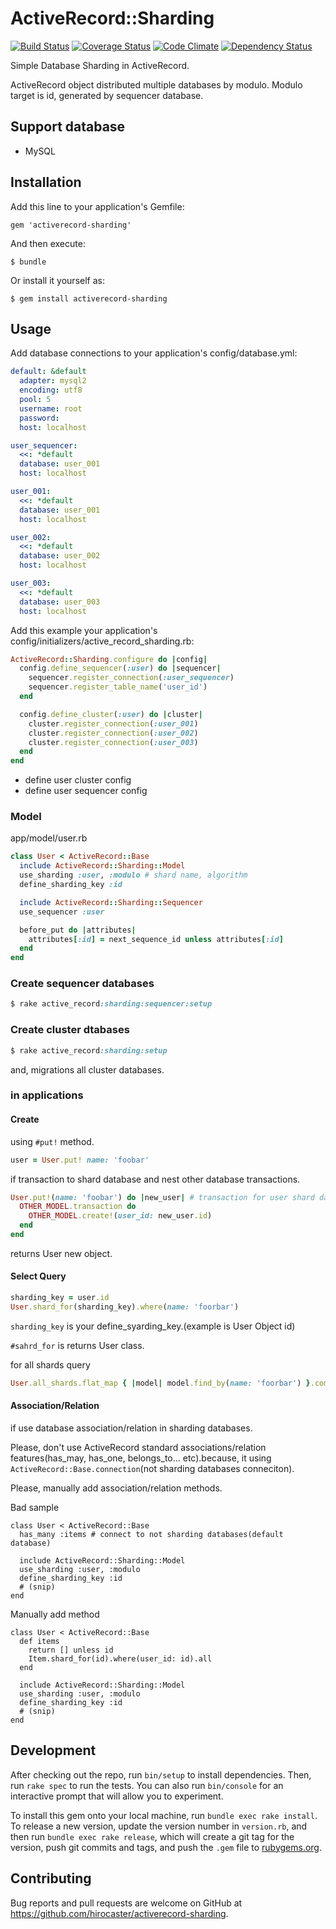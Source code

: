 # ActiveRecord::Sharding

[![Build Status](https://travis-ci.org/hirocaster/activerecord-sharding.svg)](https://travis-ci.org/hirocaster/activerecord-sharding) [![Coverage Status](https://coveralls.io/repos/hirocaster/activerecord-sharding/badge.svg?branch=master&service=github)](https://coveralls.io/github/hirocaster/activerecord-sharding?branch=master) [![Code Climate](https://codeclimate.com/github/hirocaster/activerecord-sharding/badges/gpa.svg)](https://codeclimate.com/github/hirocaster/activerecord-sharding) [![Dependency Status](https://gemnasium.com/hirocaster/activerecord-sharding.svg)](https://gemnasium.com/hirocaster/activerecord-sharding)

Simple Database Sharding in ActiveRecord.

ActiveRecord object distributed multiple databases by modulo.
Modulo target is id, generated by sequencer database.

## Support database

- MySQL

## Installation

Add this line to your application's Gemfile:

    gem 'activerecord-sharding'

And then execute:

    $ bundle

Or install it yourself as:

    $ gem install activerecord-sharding

## Usage

Add database connections to your application's config/database.yml:

```yaml
default: &default
  adapter: mysql2
  encoding: utf8
  pool: 5
  username: root
  password:
  host: localhost

user_sequencer:
  <<: *default
  database: user_001
  host: localhost

user_001:
  <<: *default
  database: user_001
  host: localhost

user_002:
  <<: *default
  database: user_002
  host: localhost

user_003:
  <<: *default
  database: user_003
  host: localhost
```

Add this example  your application's config/initializers/active_record_sharding.rb:

```ruby
ActiveRecord::Sharding.configure do |config|
  config.define_sequencer(:user) do |sequencer|
    sequencer.register_connection(:user_sequencer)
    sequencer.register_table_name('user_id')
  end

  config.define_cluster(:user) do |cluster|
    cluster.register_connection(:user_001)
    cluster.register_connection(:user_002)
    cluster.register_connection(:user_003)
  end
end
```

- define user cluster config
- define user sequencer config

### Model

app/model/user.rb

```ruby
class User < ActiveRecord::Base
  include ActiveRecord::Sharding::Model
  use_sharding :user, :modulo # shard name, algorithm
  define_sharding_key :id

  include ActiveRecord::Sharding::Sequencer
  use_sequencer :user

  before_put do |attributes|
    attributes[:id] = next_sequence_id unless attributes[:id]
  end
end
```


### Create sequencer databases

```ruby
$ rake active_record:sharding:sequencer:setup
```

### Create cluster dtabases

```ruby
$ rake active_record:sharding:setup
```

and, migrations all cluster databases.

### in applications

#### Create

using `#put!` method.

```ruby
user = User.put! name: 'foobar'
```

if transaction to shard database and nest other database transactions.

```ruby
User.put!(name: 'foobar') do |new_user| # transaction for user shard database
  OTHER_MODEL.transaction do
    OTHER_MODEL.create!(user_id: new_user.id)
  end
end
```

returns User new object.

#### Select Query

```ruby
sharding_key = user.id
User.shard_for(sharding_key).where(name: 'foorbar')
```

`sharding_key` is your define_syarding_key.(example is User Object id)

`#sahrd_for` is returns User class.

for all shards query

```ruby
User.all_shards.flat_map { |model| model.find_by(name: 'foorbar') }.compact
```

#### Association/Relation

if use database association/relation in sharding databases.

Please, don't use ActiveRecord standard associations/relation features(has_may, has_one, belongs_to... etc).because, it using `ActiveRecord::Base.connection`(not sharding databases conneciton).

Please, manually add association/relation methods.

Bad sample

```
class User < ActiveRecord::Base
  has_many :items # connect to not sharding databases(default database)

  include ActiveRecord::Sharding::Model
  use_sharding :user, :modulo
  define_sharding_key :id
  # (snip)
end
```

Manually add method

```
class User < ActiveRecord::Base
  def items
    return [] unless id
    Item.shard_for(id).where(user_id: id).all
  end

  include ActiveRecord::Sharding::Model
  use_sharding :user, :modulo
  define_sharding_key :id
  # (snip)
end
```

## Development

After checking out the repo, run `bin/setup` to install dependencies. Then, run `rake spec` to run the tests. You can also run `bin/console` for an interactive prompt that will allow you to experiment.

To install this gem onto your local machine, run `bundle exec rake install`. To release a new version, update the version number in `version.rb`, and then run `bundle exec rake release`, which will create a git tag for the version, push git commits and tags, and push the `.gem` file to [rubygems.org](https://rubygems.org).

## Contributing

Bug reports and pull requests are welcome on GitHub at https://github.com/hirocaster/activerecord-sharding.
